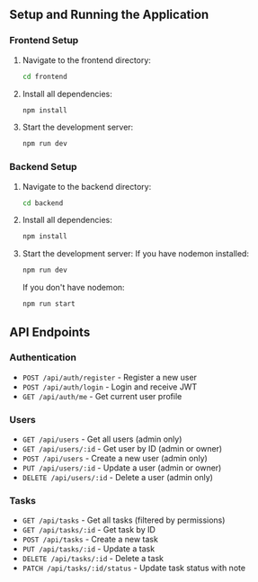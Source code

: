 ## Setup and Running the Application

### Frontend Setup

1. Navigate to the frontend directory:
   ```bash
   cd frontend
   ```
2. Install all dependencies:
   ```bash
   npm install
   ```
3. Start the development server:
   ```bash
   npm run dev
   ```
### Backend Setup

1. Navigate to the backend directory:
   ```bash
   cd backend
   ```
2. Install all dependencies:
   ```bash
   npm install
   ```
3. Start the development server: If you have nodemon installed:
   ```bash
   npm run dev
   ```
   If you don't have nodemon:
   ```bash
   npm run start
   ```


## API Endpoints

### Authentication
- `POST /api/auth/register` - Register a new user
- `POST /api/auth/login` - Login and receive JWT
- `GET /api/auth/me` - Get current user profile

### Users
- `GET /api/users` - Get all users (admin only)
- `GET /api/users/:id` - Get user by ID (admin or owner)
- `POST /api/users` - Create a new user (admin only)
- `PUT /api/users/:id` - Update a user (admin or owner)
- `DELETE /api/users/:id` - Delete a user (admin only)

### Tasks
- `GET /api/tasks` - Get all tasks (filtered by permissions)
- `GET /api/tasks/:id` - Get task by ID
- `POST /api/tasks` - Create a new task
- `PUT /api/tasks/:id` - Update a task
- `DELETE /api/tasks/:id` - Delete a task
- `PATCH /api/tasks/:id/status` - Update task status with note